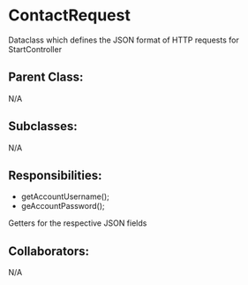 # ContactRequest
Dataclass which defines the JSON format of HTTP requests for StartController

## Parent Class:
N/A

## Subclasses:
N/A

## Responsibilities:
- getAccountUsername();
- geAccountPassword();

Getters for the respective JSON fields

## Collaborators:
N/A